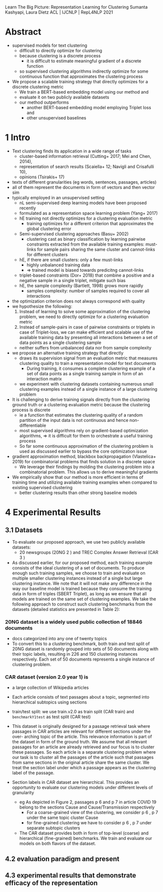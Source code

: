 Learn The Big Picture: Representation Learning for Clustering
Sumanta Kashyapi, Laura Dietz
ACL | IJCNLP | RepL4NLP 2021

# Abstract

* supervised models for text clustering
  * difficult to directly optimize for clustering
  * because clustering is a discrete process 
    * it is difficult to estimate meaningful gradient of a discrete function
  * so supervised clustering algorithms indirectly optimize for
    some continuous function that approximates the clustering process
* We propose a scalable training strategy that
  directly optimizes for a discrete clustering metric
  * We train a BERT-based embedding model using our method and
  * evaluate it on two publicly available datasets
  * our method outperforms
    * another BERT-based embedding model employing Triplet loss and
    * other unsupervised baselines

# 1 Intro

* Text clustering finds its application in a wide range of tasks
  * cluster-based information retrieval (Cutting+ 2017; Mei and Chen, 2014),
  * representation of search results (Scaiella+ 12; Navigli and Crisafulli 10),
  * opinions (Tsirakis+ 17)
* texts of different granularities (eg words, sentences, passages, articles)
* all of them represent the documents in form of vectors and then vector sim
* typically employed in an unsupervised setting
  * nL semi-supervised deep learning models have been proposed recently
  * formulated as a representation space learning problem (Yang+ 2017)
  * hE training not directly optimizes for a clustering evaluation metric
    * training optimizes for a different criterion
      that approximates the global clustering error
  * Semi-supervised clustering approaches (Basu+ 2002)
    * clustering cast as binary classification by learning
      pairwise constraints extracted from the available training examples:
      must-links for sample pairs sharing the same cluster and
      cannot-links for different clusters
  * hE, if there are small clusters: only a few must-links
    * highly unbalanced training data
    * => trained model is biased towards predicitng cannot-links
  * triplet-based constraints (Dor+ 2018) that combine
    a positive and a negative sample in a single triplet, mitigate such bias
  * hE, the sample complexity (Bartlett, 1998) grows more rapidly
    * samples complexity: number of samples required to cover all interactions
* the optimization criterion does not always correspond with quality
* we hypothesize the following:
  1. Instead of learning to solve some approximation of the clustering problem,
     we need to directly optimize for a clustering evaluation metric
  2. Instead of sample-pairs in case of pairwise constraints or triplets in
     case of Triplet-loss, we can
     make efficient and scalable use of the available training data by
     presenting all interactions between a set of data points
     as a single clustering sample
    * neither suffers from unbalanced data nor from sample complexity
* we propose an alternative training strategy that directly
  * draws its supervision signal from an evaluation metric that measures
    clustering quality to train a representation model for text documents
    * During training, it consumes a complete clustering example of a set of
      data points as a single training sample in form of an interaction matrix
  * we experiment with clustering datasets containing numerous small clustering
    examples instead of a single instance of a large clustering problem
* It is challenging to derive training signals directly from the clustering
  ground truth or a clustering evaluation metric
  because the clustering process is discrete
  * ie a function that estimates the clustering quality of a random partition
    of the input data is not continuous and hence non-differentiable
  * most supervised algorithms rely on gradient-based optimization algorithms,
    => it is difficult for them to orchestrate a useful training process
  * So far some continuous approximation of the clustering problem is used
    as discussed earlier to bypass the core optimization issue
* gradient approximation method, blackbox backpropagation (Vlastelica+ 2019)
  for combinatorial problems that finds solution in a discrete space
  * We leverage their findings by molding the clustering problem into a
    combinatorial problem.  This allows us to derive meaningful gradients
* We empirically show that
  our method is more efficient in terms of training time and utilizing
  available training examples when compared to existing supervised clustering
  * better clustering results than other strong baseline models

# 4 Experimental Results

## 3.1 Datasets

* To evaluate our proposed approach, we use two publicly available datasets:
  * 20 newsgroups (20NG 2 ) and TREC Complex Answer Retrieval (CAR 3 )
* As discussed earlier, for our proposed method, each training example consists
  of the ideal clustering of a set of documents. To produce enough such
  training samples, we choose to train and evaluate on multiple smaller
  clustering instances instead of a single but large clustering instance. We
  note that it will not make any difference in the way our baseline model is
  trained because they consume the training data in form of triples (SBERT
  Triplet), as long as we ensure that all models are trained on the same set of
  clustering examples. We take the following approach to construct such
  clustering benchmarks from the datasets (detailed statistics are presented in
  Table 2):

### 20NG dataset is a widely used public collection of 18846 documents

* docs categorized into any one of twenty topics
* To convert this to a clustering benchmark, both train and test split of 20NG
  dataset is randomly grouped into sets of 50 documents along with their topic
  labels, resulting in 226 and 150 clustering instances respectively. Each set
  of 50 documents represents a single instance of clustering problem.

### CAR dataset (version 2.0 year 1) is

* a large collection of Wikipedia articles
* Each article consists of text passages about a topic, segmented into
  hierarchical subtopics using sections
* train/test split: we use train.v2.0 as train split (CAR train) and
  `benchmarkY1test` as test split (CAR test)
* This dataset is originally designed for a passage retrieval task where
  passages in CAR articles are relevant for different sections under the over-
  arching topic of the article. This relevance information is part of the
  dataset in form of the ground truth. We assume that all relevant passages for
  an article are already retrieved and our focus is to cluster these passages.
  So each article is a separate clustering problem where our task is to cluster
  all the passages of the article such that passages from same sections in the
  original article share the same cluster. We treat the section label under
  which a passage appears as the clustering label of the passage.

* Section labels in CAR dataset are hierarchical.  This provides an opportunity
  to evaluate our clustering models under different levels of granularity
  * eg As depicted in Figure 2, passages p 6 and p 7 in article COVID 19 belong
    to the sections Cause and Cause/Transmission respectively
    * For a coarse-grained view of the clustering, we consider p 6 , p 7 under
      the same topic cluster Cause
    * for fine-grained clustering we have to consider p 6 , p 7 under separate
      subtopic clusters
  * The CAR dataset provides both in form of top-level (coarse) and
    hierarchical (fine-grained) benchmarks. We train and evaluate our models on
    both flavors of the dataset.

## 4.2 evaluation paradigm and present 

## 4.3 experimental results that demonstrate efficacy of the representation
